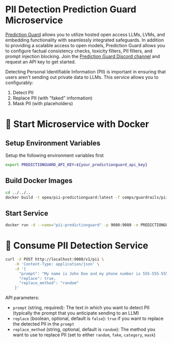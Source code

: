 # PII Detection Prediction Guard Microservice

[Prediction Guard](https://docs.predictionguard.com) allows you to utilize hosted open access LLMs, LVMs, and embedding functionality with seamlessly integrated safeguards. In addition to providing a scalable access to open models, Prediction Guard allows you to configure factual consistency checks, toxicity filters, PII filters, and prompt injection blocking. Join the [Prediction Guard Discord channel](https://discord.gg/TFHgnhAFKd) and request an API key to get started.

Detecting Personal Identifiable Information (PII) is important in ensuring that users aren't sending out private data to LLMs. This service allows you to configurably:

1. Detect PII
2. Replace PII (with "faked" information)
3. Mask PII (with placeholders)

# 🚀 Start Microservice with Docker

## Setup Environment Variables

Setup the following environment variables first

```bash
export PREDICTIONGUARD_API_KEY=${your_predictionguard_api_key}
```

## Build Docker Images

```bash
cd ../../..
docker build -t opea/pii-predictionguard:latest -f comps/guardrails/pii_detection/predictionguard/docker/Dockerfile .
```

## Start Service

```bash
docker run -d --name="pii-predictionguard" -p 9080:9080 -e PREDICTIONGUARD_API_KEY=$PREDICTIONGUARD_API_KEY opea/pii-predictionguard:latest
```

# 🚀 Consume PII Detection Service

```bash
curl -X POST http://localhost:9080/v1/pii \
    -H 'Content-Type: application/json' \
    -d '{
      "prompt": "My name is John Doe and my phone number is 555-555-5555.",
      "replace": true,
      "replace_method": "random"
    }'
```

API parameters:

- `prompt` (string, required): The text in which you want to detect PII (typically the prompt that you anticipate sending to an LLM)
- `replace` (boolean, optional, default is `false`): `true` if you want to replace the detected PII in the `prompt`
- `replace_method` (string, optional, default is `random`): The method you want to use to replace PII (set to either `random`, `fake`, `category`, `mask`)
